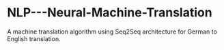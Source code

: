 # NLP---Neural-Machine-Translation
A machine translation algorithm using Seq2Seq architecture for German to English translation.
